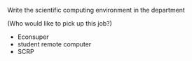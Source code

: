 

Write the scientific computing environment in the department

(Who would like to pick up this job?)

* Econsuper
* student remote computer
* SCRP
